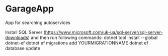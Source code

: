# GarageApp
App for searching autoservices

Install SQL Server (https://www.microsoft.com/uk-ua/sql-server/sql-server-downloads) and then run following commands:
dotnet tool install --global dotnet-ef
dotnet ef migrations add YOURMIGRATIONNAME
dotnet ef database update
